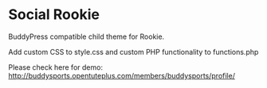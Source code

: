 # Social Rookie
BuddyPress compatible child theme for Rookie.

Add custom CSS to style.css and custom PHP functionality to functions.php

Please check here for demo: http://buddysports.opentuteplus.com/members/buddysports/profile/